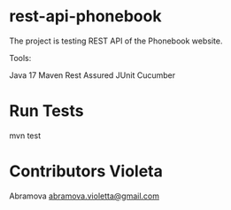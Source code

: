 # rest-api-phonebook

The project is testing REST API of the Phonebook website.

Tools:

Java 17
Maven
Rest Assured
JUnit
Cucumber

# Run Tests
mvn test

# Contributors Violeta
Abramova abramova.violetta@gmail.com
